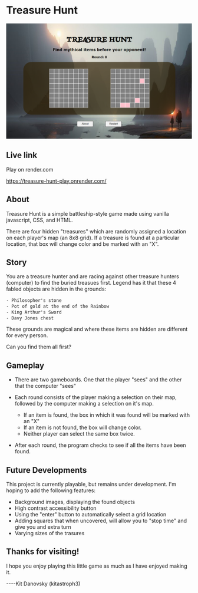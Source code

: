 # Treasure Hunt

![Screenshot of Treasure Hunt game on browser screen](TreasureHunt.png)

## Live link
Play on render.com

https://treasure-hunt-play.onrender.com/

## About

Treasure Hunt is a simple battleship-style game made using vanilla javascript, CSS, and HTML. 

There are four hidden "treasures" which are randomly assigned a location on each player's map (an 8x8 grid). If a treasure is found at a particular location, that box will change color and be marked with an "X". 

## Story

You are a treasure hunter and are racing against other treasure hunters (computer) to find the buried treasues first. Legend has it that these 4 fabled objects are hidden in the grounds:

    - Philosopher's stone 
    - Pot of gold at the end of the Rainbow
    - King Arthur's Sword
    - Davy Jones chest

These grounds are magical and where these items are hidden are different for every person.

Can you find them all first?

## Gameplay

* There are two gameboards. One that the player "sees" and the other that the computer "sees"

* Each round consists of the player making a selection on their map, followed by the computer making a selection on it's map. 
    - If an item is found, the box in which it was found will be marked with an "X"
    - If an item is not found, the box will change color. 
    - Neither player can select the same box twice.

* After each round, the program checks to see if all the items have been found.  

## Future Developments

This project is currently playable, but remains under development. I'm hoping to add the following features:

* Background images, displaying the found objects
* High contrast accessibility button
* Using the "enter" button to automatically select a grid location
* Adding squares that when uncovered, will allow you to "stop time" and give you and extra turn
* Varying sizes of the trasures

## Thanks for visiting!

I hope you enjoy playing this little game as much as I have enjoyed making it. 

----Kit Danovsky (kitastroph3)
